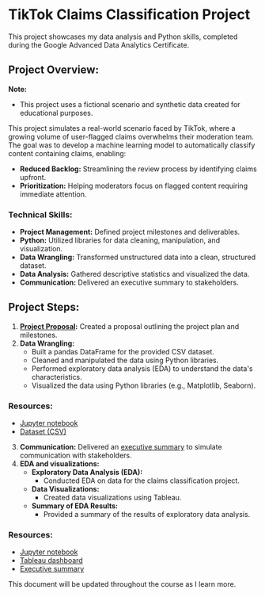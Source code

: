 # TikTok Claims Classification Project

This project showcases my data analysis and Python skills, completed during the Google Advanced Data Analytics Certificate.

## Project Overview:

**Note:**
- This project uses a fictional scenario and synthetic data created for educational purposes.

This project simulates a real-world scenario faced by TikTok, where a growing volume of user-flagged claims overwhelms their moderation team. The goal was to develop a machine learning model to automatically classify content containing claims, enabling:
- **Reduced Backlog:** Streamlining the review process by identifying claims upfront.
- **Prioritization:** Helping moderators focus on flagged content requiring immediate attention.

### Technical Skills:
- **Project Management:** Defined project milestones and deliverables.
- **Python:** Utilized libraries for data cleaning, manipulation, and visualization.
- **Data Wrangling:** Transformed unstructured data into a clean, structured dataset.
- **Data Analysis:** Gathered descriptive statistics and visualized the data.
- **Communication:** Delivered an executive summary to stakeholders.

## Project Steps:
1. **[Project Proposal](TikTok%20project%20proposal.docx):** Created a proposal outlining the project plan and milestones.
2. **Data Wrangling:**
   - Built a pandas DataFrame for the provided CSV dataset.
   - Cleaned and manipulated the data using Python libraries.
   - Performed exploratory data analysis (EDA) to understand the data's characteristics.
   - Visualized the data using Python libraries (e.g., Matplotlib, Seaborn).

### Resources:
- [Jupyter notebook](Activity_Course%202%20TikTok%20project%20lab.ipynb)
- [Dataset (CSV)](tiktok_dataset.csv)

3. **Communication:** Delivered an [executive summary](TikTok%20Course%202%20executive%20summary.pptx) to simulate communication with stakeholders.
4. **EDA and visualizations:**
   - **Exploratory Data Analysis (EDA):**
     - Conducted EDA on data for the claims classification project.
   - **Data Visualizations:**
     - Created data visualizations using Tableau.
   - **Summary of EDA Results:**
     - Provided a summary of the results of exploratory data analysis.

### Resources:

- [Jupyter notebook](Course%203%20TikTok%20project%20lab.ipynb)
- [Tableau dashboard](TikTok%20End%20of%20Course%20Project%20-%20Course%203.twbx)
- [Executive summary](TikTok%20Course%203%20executive%20summary.pptx)

This document will be updated throughout the course as I learn more.
